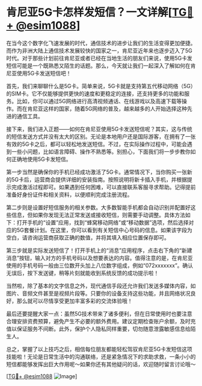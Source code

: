 # 肯尼亚5G卡怎样发短信？一文详解[[TG💪+ @esim1088](https://t.me/s/esim1088)]

在当今这个数字化飞速发展的时代，通信技术的进步让我们的生活变得更加便捷。而作为非洲大陆上通信技术发展较快的国家之一，肯尼亚近年来也逐步迈入了5G时代。对于那些计划前往肯尼亚或者已经在当地生活的朋友们来说，使用5G卡发短信可能是一个既熟悉又陌生的话题。那么，今天就让我们一起深入了解如何在肯尼亚使用5G卡发送短信吧！

首先，我们来聊聊什么是5G卡。简单来说，5G卡就是支持第五代移动网络（5G）的SIM卡。它不仅能够提供更快的速度和更稳定的连接，还支持更多的功能和服务。比如，你可以通过5G网络进行高清视频通话、在线游戏以及高速下载等操作。而在肯尼亚这样的国家，随着5G网络的普及，越来越多的人开始选择这种先进的通信工具。

接下来，我们进入正题——如何在肯尼亚使用5G卡发送短信呢？其实，这与传统的短信发送方式并没有太大的区别。无论是本地用户还是国际游客，在拥有了一张有效的5G卡之后，都可以轻松地发送短信。不过，在实际操作过程中，可能会遇到一些小问题，比如语言障碍、操作不熟悉等。别担心，下面我们将一步步教你如何正确地使用5G卡发短信。

第一步当然是确保你的手机已经成功激活了5G卡。通常情况下，当你购买一张新的5G卡后，运营商会提供详细的安装指南。按照说明将新卡插入手机，并根据提示完成激活过程即可。如果遇到任何困难，可以直接联系客服寻求帮助。记得提前准备好身份证件和相关资料，以便顺利完成注册流程。

第二步则是设置好短信服务的相关参数。大多数智能手机都会自动识别并配置好这些信息，但如果你发现无法正常发送或接收短信，则需要手动调整。具体方法如下：打开手机的“设置”应用，找到“蜂窝移动网络”或“移动数据”选项，然后选择对应的5G套餐计划。在这里，你可以看到有关短信中心号码的信息。如果该字段为空白，请咨询运营商获取正确的数值，并将其填入相应位置保存即可。

第三步就是实际发送短信了！打开手机上的“消息”应用程序，点击右下角的“新建消息”按钮，输入对方的手机号码以及想要表达的内容。值得注意的是，在肯尼亚使用的手机号码一般由三位数开头加上八位数字组成，例如“072xxxxxxx”。确认无误后，按下发送键，稍等片刻就能收到系统反馈的成功提示啦！

当然啦，除了基本的文字信息之外，现代通信手段还允许我们发送多媒体内容，如图片、音频文件甚至是视频片段等。只要你的设备支持这些功能，并且网络状况良好，那么就可以尽情享受更加丰富多彩的交流体验哦！

最后还要提醒大家一点：虽然5G技术带来了诸多便利，但在日常使用时也要注意合理安排资费预算，避免产生不必要的额外费用。建议定期检查账户余额，及时充值以保证服务不间断。此外，保护个人隐私同样重要，切勿随意泄露敏感信息给陌生人。

总之，掌握了以上技巧之后，相信每位朋友都能轻松驾驭肯尼亚5G卡发短信这项技能啦！无论是日常生活中的沟通联络，还是紧急情况下的求助求救，一条小小的短信都能够发挥出巨大作用呢～如果你还有其他疑问的话，欢迎随时留言讨论哦～

[[TG💪+ @esim1088](https://t.me/s/esim1088) ![Image](https://i.postimg.cc/4NQfJmqS/Snipaste-2025-05-13-00-14-12.png)]